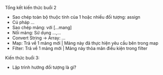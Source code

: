 Tổng kết kiến thức buổi 2

- Sao chép toàn bộ thuộc tính của 1 hoặc nhiều đối tượng: assign
- Cú pháp ...
- Sao chép mảng: với [...mang]
- Nối mảng: Sử dụng ...,...
- Convert String -> Array: ...
- Map: Trả về 1 mảng mới | Mảng này đã thực hiện yêu cầu bên trong map
- Filter: Trả về 1 mảng mới | Mảng này thỏa mãn điều kiện trong filter

Kiến thức buổi 3:

- Lập trình hướng đối tượng là gì?

